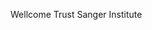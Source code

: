 [//]: # (Created by ./bin/manage_files.pl from ./species/Parastrongyloides_trichosuri/PRJEB515/Parastrongyloides_trichosuri_PRJEB515.summary.html on Thu Jun 11 13:45:17 2020)
Wellcome Trust Sanger Institute
